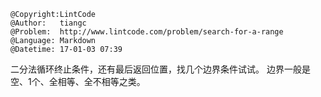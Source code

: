 ```
@Copyright:LintCode
@Author:   tiangc
@Problem:  http://www.lintcode.com/problem/search-for-a-range
@Language: Markdown
@Datetime: 17-01-03 07:39
```

二分法循环终止条件，还有最后返回位置，找几个边界条件试试。
边界一般是空、1个、全相等、全不相等之类。
